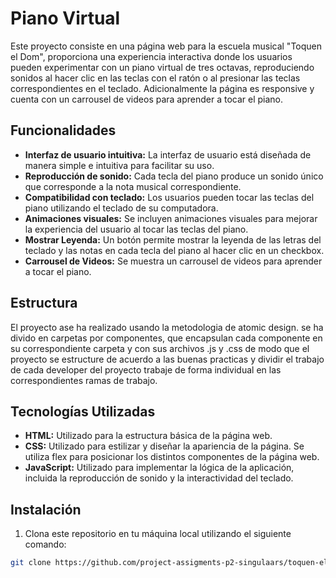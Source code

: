 # Piano Virtual

Este proyecto consiste en una página web para la escuela musical "Toquen el Dom", proporciona una experiencia interactiva donde los usuarios pueden
experimentar con un piano virtual de tres octavas, reproduciendo sonidos al hacer clic en las teclas con el ratón o al presionar las teclas correspondientes
en el teclado. Adicionalmente la página es responsive y cuenta con un carrousel de videos para aprender a tocar el piano.

## Funcionalidades

- **Interfaz de usuario intuitiva:** La interfaz de usuario está diseñada de manera simple e intuitiva para facilitar su uso.
- **Reproducción de sonido:** Cada tecla del piano produce un sonido único que corresponde a la nota musical correspondiente.
- **Compatibilidad con teclado:** Los usuarios pueden tocar las teclas del piano utilizando el teclado de su computadora.
- **Animaciones visuales:** Se incluyen animaciones visuales para mejorar la experiencia del usuario al tocar las teclas del piano.
- **Mostrar Leyenda:** Un botón permite mostrar la leyenda de las letras del teclado y las notas en cada tecla del piano al hacer clic en un checkbox.
- **Carrousel de Videos:** Se muestra un carrousel de videos para aprender a tocar el piano.
  
## Estructura

El proyecto ase ha realizado usando la metodologia de atomic design.  se ha divido en carpetas por componentes, que encapsulan cada componente en su correspondiente carpeta y con sus archivos .js y .css de modo que
el proyecto se estructure de acuerdo a las buenas practicas y dividir el trabajo de cada developer del proyecto trabaje de forma individual en las correspondientes
ramas de trabajo.

## Tecnologías Utilizadas

- **HTML:** Utilizado para la estructura básica de la página web.
- **CSS:** Utilizado para estilizar y diseñar la apariencia de la página. Se utiliza flex para posicionar los distintos componentes de la página web.
- **JavaScript:** Utilizado para implementar la lógica de la aplicación, incluida la reproducción de sonido y la interactividad del teclado.
  
## Instalación

1. Clona este repositorio en tu máquina local utilizando el siguiente comando:
```bash
git clone https://github.com/project-assigments-p2-singulaars/toquen-el-dom-grupo-3-proyecto-2/
